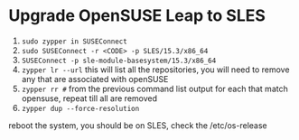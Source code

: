 # Upgrade OpenSUSE Leap to SLES

1. `sudo zypper in SUSEConnect`
1. `sudo SUSEConnect -r <CODE> -p SLES/15.3/x86_64`
1. `SUSEConnect -p sle-module-basesystem/15.3/x86_64`
1. `zypper lr --url`
  this will list all the repositories, you will need to remove any that are associated with openSUSE
1. `zypper rr #` from the previous command list output for each that match opensuse, repeat till all are removed
1. `zypper dup --force-resolution`

reboot the system, you should be on SLES, check the /etc/os-release
